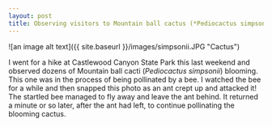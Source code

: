 ```yaml
---
layout: post
title: Observing visitors to Mountain ball cactus (*Pediocactus simpsonii*)
---
```


![an image alt text]({{ site.baseurl }}/images/simpsonii.JPG "Cactus")

I went for a hike at Castlewood Canyon State Park this last weekend and observed dozens of Mountain ball cacti (*Pediocactus simpsonii*) blooming. This one was in the process of being pollinated by a bee. I watched the bee for a while and then snapped this photo as an ant crept up and attacked it! The startled bee managed to fly away and leave the ant behind. It returned a minute or so later, after the ant had left, to continue pollinating the blooming cactus. 
